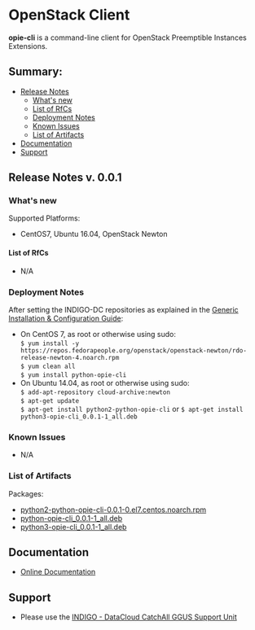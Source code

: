 # OpenStack Client


**opie-cli** is a command-line client for OpenStack Preemptible Instances Extensions.

## Summary:
* [Release Notes](#id1)
  * [What's new](#id2)
  * [List of RfCs](#id3)
  * [Deployment Notes](#id4)
  * [Known Issues](#id5)
  * [List of Artifacts](#id7)
* [Documentation](#id6)
* [Support](#id8)


<a id="id1"></a>
## Release Notes v. 0.0.1


<a id="id2"></a>
### What's new

Supported Platforms:
* CentOS7, Ubuntu 16.04, OpenStack Newton


<a id="id3"></a>
#### List of RfCs

* N/A

<a id="id4"></a>
### Deployment Notes

After setting the INDIGO-DC repositories as explained in the [Generic Installation & Configuration Guide](../generic_installation_and_configuration_guide_2.md):
* On CentOS 7, as root or otherwise using sudo:<br>
  ```$ yum install -y https://repos.fedorapeople.org/openstack/openstack-newton/rdo-release-newton-4.noarch.rpm```<br>
  ```$ yum clean all```<br>
  ```$ yum install python-opie-cli```
* On Ubuntu 14.04, as root or otherwise using sudo:<br>
  ```$ add-apt-repository cloud-archive:newton```<br>
  ```$ apt-get update```<br>
  ```$ apt-get install python2-python-opie-cli```
  or
  ```$ apt-get install python3-opie-cli_0.0.1-1_all.deb```

<a id="id5"></a>
### Known Issues

* N/A


<a id="id7"></a>
### List of Artifacts

Packages:
* [python2-python-opie-cli-0.0.1-0.el7.centos.noarch.rpm](http://repo.indigo-datacloud.eu/repository/indigo/2/centos7/x86_64/base/python2-python-opie-cli-0.0.1-0.el7.centos.noarch.rpm)
* [python-opie-cli_0.0.1-1_all.deb](http://repo.indigo-datacloud.eu/repository/indigo/2/ubuntu/dists/xenial/main/binary-amd64/python-opie-cli_0.0.1-1_all.deb)
* [python3-opie-cli_0.0.1-1_all.deb](http://repo.indigo-datacloud.eu/repository/indigo/2/ubuntu/dists/xenial/main/binary-amd64/python3-opie-cli_0.0.1-1_all.deb)

<a id="id6"></a>
## Documentation

* [Online Documentation](https://github.com/indigo-dc/opie-cli/blob/master/README.md)

<a id="id8"></a>
## Support

* Please use the [INDIGO - DataCloud CatchAll GGUS Support Unit](https://wiki.egi.eu/wiki/GGUS:INDIGO_DataCloud_Catch-all_FAQ)
